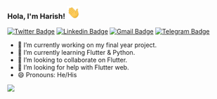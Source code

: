 ### Hola, I'm Harish! <img src="https://raw.githubusercontent.com/ABSphreak/ABSphreak/master/gifs/Hi.gif" width="30px">

[![Twitter Badge](https://img.shields.io/badge/-@Harish95668-1ca0f1?style=flat-square&labelColor=1ca0f1&logo=twitter&logoColor=white&link=https://twitter.com/Harish95668)](https://twitter.com/Harish95668)
[![Linkedin Badge](https://img.shields.io/badge/-Harish_Anbalagan-blue?style=flat-square&logo=Linkedin&logoColor=white&link=https://www.linkedin.com/in/harishanbalagan/)](https://www.linkedin.com/in/harishanbalagan/)
[![Gmail Badge](https://img.shields.io/badge/-warriorharish95668@gmail.com-c14438?style=flat-square&logo=Gmail&logoColor=white&link=mailto:warriorharish95668@gmail.com)](mailto:warriorharish95668@gmail.com)
[![Telegram Badge](https://img.shields.io/badge/-Harishwarrior-grey?style=flat-square&logo=Telegram&logoColor=white&link=https://t.me/Harishwarrior)](https://t.me/Harishwarrior)


- 🔭 I’m currently working on my final year project.
- 🌱 I’m currently learning Flutter & Python.
- 👯 I’m looking to collaborate on Flutter.
- 🤔 I’m looking for help with Flutter web.
- 😄 Pronouns: He/His


<img src="https://github-readme-stats.vercel.app/api?username=Harishwarrior&&show_icons=true">
